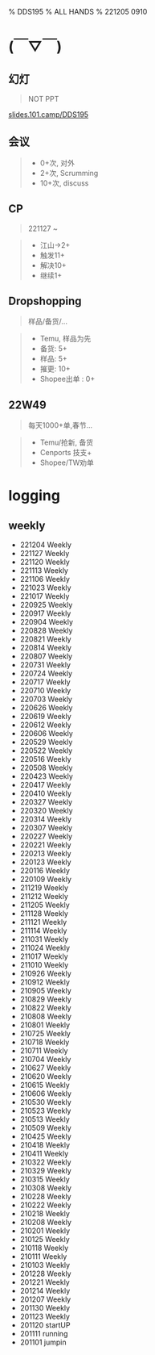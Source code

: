 % DDS195
% ALL HANDS
% 221205 0910

# (￣▽￣)


## 幻灯
> NOT PPT

[slides.101.camp/DDS195](http://slides.101.camp/DDS195.html)

## 会议
>- 0+次, 对外
>- 2+次, Scrumming
>- 10+次, discuss

## CP
> 221127 ~

>+ 江山->2+
>+ 触发11+
>+ 解决10+
>+ 继续1+

## Dropshopping
> 样品/备货/...

>+ Temu, 样品为先
>+ 备货: 5+
>+ 样品: 5+
>+ 摧更: 10+
>+ Shopee出单 : 0+

## 22W49
> 每天1000+单,春节...

>- Temu/抢新, 备货
>- Cenports 技支+
>- Shopee/TW劝单

# logging


## weekly


- 221204 Weekly
- 221127 Weekly
- 221120 Weekly
- 221113 Weekly
- 221106 Weekly
- 221023 Weekly
- 221017 Weekly
- 220925 Weekly
- 220917 Weekly
- 220904 Weekly
- 220828 Weekly
- 220821 Weekly
- 220814 Weekly
- 220807 Weekly
- 220731 Weekly
- 220724 Weekly
- 220717 Weekly
- 220710 Weekly
- 220703 Weekly
- 220626 Weekly
- 220619 Weekly
- 220612 Weekly
- 220606 Weekly
- 220529 Weekly
- 220522 Weekly
- 220516 Weekly
- 220508 Weekly
- 220423 Weekly
- 220417 Weekly
- 220410 Weekly
- 220327 Weekly
- 220320 Weekly
- 220314 Weekly
- 220307 Weekly
- 220227 Weekly
- 220221 Weekly
- 220213 Weekly
- 220123 Weekly
- 220116 Weekly
- 220109 Weekly
- 211219 Weekly
- 211212 Weekly
- 211205 Weekly
- 211128 Weekly
- 211121 Weekly
- 211114 Weekly
- 211031 Weekly
- 211024 Weekly
- 211017 Weekly
- 211010 Weekly
- 210926 Weekly
- 210912 Weekly
- 210905 Weekly
- 210829 Weekly
- 210822 Weekly
- 210808 Weekly
- 210801 Weekly
- 210725 Weekly
- 210718 Weekly
- 210711 Weekly
- 210704 Weekly
- 210627 Weekly
- 210620 Weekly
- 210615 Weekly
- 210606 Weekly
- 210530 Weekly
- 210523 Weekly
- 210513 Weekly
- 210509 Weekly
- 210425 Weekly
- 210418 Weekly
- 210411 Weekly
- 210322 Weekly
- 210329 Weekly
- 210315 Weekly
- 210308 Weekly
- 210228 Weekly
- 210222 Weekly
- 210218 Weekly
- 210208 Weekly
- 210201 Weekly
- 210125 Weekly
- 210118 Weekly
- 210111 Weekly
- 210103 Weekly
- 201228 Weekly
- 201221 Weekly
- 201214 Weekly
- 201207 Weekly
- 201130 Weekly
- 201123 Weekly
- 201120 startUP
- 201111 running
- 201101 jumpin

